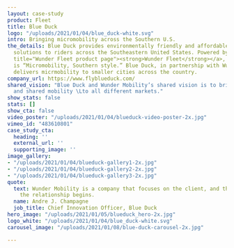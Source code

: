 ```yaml
---
layout: case-study
product: Fleet
title: Blue Duck
logo: "/uploads/2021/01/04/blue_duck-white.svg"
intro: Bringing micromobility across the Southern U.S.
the_details: Blue Duck provides environmentally friendly and affordable transportation
  solutions to riders across the Southeastern United States. Powered by <a href="https://www.wundermobility.com/fleet"
  title="Wunder Fleet product page"><strong>Wunder Fleet</strong></a>, their mantra
  is “Micromobility, Southern style.” Blue Duck, in partnership with Wunder Mobility,
  delivers micrmobility to smaller cities across the country.
company_url: https://www.flyblueduck.com/
shared_vision: "Blue Duck and Wunder Mobility’s shared vision is to bring micromobility
  and shared mobility \Lto all different markets."
show_stats: false
stats: []
show_cta: false
video_poster: "/uploads/2021/01/04/blueduck-video-poster-2x.jpg"
vimeo_id: "483610801"
case_study_cta:
  heading: ''
  external_url: ''
  supporting_image: ''
image_gallery:
- "/uploads/2021/01/04/blueduck-gallery1-2x.jpg"
- "/uploads/2021/01/04/blueduck-gallery2-2x.jpg"
- "/uploads/2021/01/04/blueduck-gallery3-2x.jpg"
quote:
  text: Wunder Mobility is a company that focuses on the client, and that’s where
    the relationship begins.
  name: Andre J. Champagne
  job_title: Chief Innovation Officer, Blue Duck
hero_image: "/uploads/2021/01/05/blueduck_hero-2x.jpg"
logo_white: "/uploads/2021/01/04/blue_duck-white.svg"
carousel_image: "/uploads/2021/01/08/blue-duck-carousel-2x.jpg"

---
```

